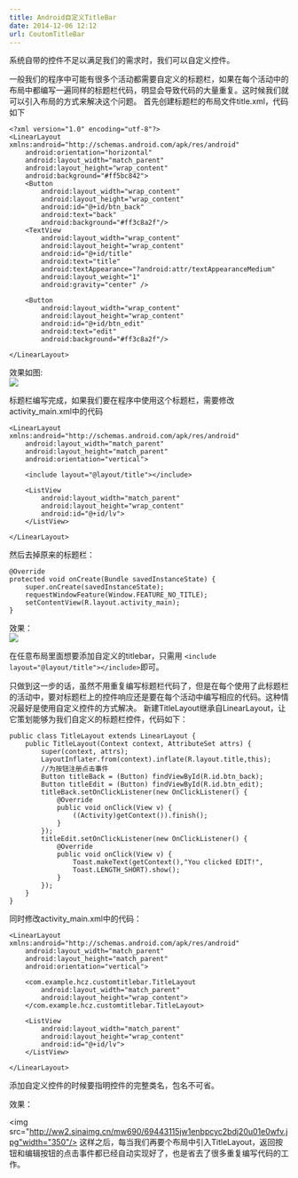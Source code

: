 ```yaml
---
title: Android自定义TitleBar
date: 2014-12-06 12:12
url: CoutomTitleBar
---
```


系统自带的控件不足以满足我们的需求时，我们可以自定义控件。

一般我们的程序中可能有很多个活动都需要自定义的标题栏，如果在每个活动中的布局中都编写一遍同样的标题栏代码，明显会导致代码的大量重复。这时候我们就可以引入布局的方式来解决这个问题。
首先创建标题栏的布局文件title.xml，代码如下
	
	<?xml version="1.0" encoding="utf-8"?>
	<LinearLayout xmlns:android="http://schemas.android.com/apk/res/android"
	    android:orientation="horizontal"
	    android:layout_width="match_parent"
	    android:layout_height="wrap_content"
	    android:background="#ff5bc842">
	    <Button
	        android:layout_width="wrap_content"
	        android:layout_height="wrap_content"
	        android:id="@+id/btn_back"
	        android:text="back"
	        android:background="#ff3c8a2f"/>
	    <TextView
	        android:layout_width="wrap_content"
	        android:layout_height="wrap_content"
	        android:id="@+id/title"
	        android:text="title"
	        android:textAppearance="?android:attr/textAppearanceMedium"
	        android:layout_weight="1"
	        android:gravity="center" />
	
	    <Button
	        android:layout_width="wrap_content"
	        android:layout_height="wrap_content"
	        android:id="@+id/btn_edit"
	        android:text="edit"
	        android:background="#ff3c8a2f"/>
	
	</LinearLayout>
效果如图:  
![](http://ww4.sinaimg.cn/mw690/69443115jw1enboimxsyuj20780c2glk.jpg)

标题栏编写完成，如果我们要在程序中使用这个标题栏，需要修改activity_main.xml中的代码

	<LinearLayout xmlns:android="http://schemas.android.com/apk/res/android"
	    android:layout_width="match_parent"
	    android:layout_height="match_parent"
	    android:orientation="vertical">
	
	  	<include layout="@layout/title"></include>

	    <ListView
	        android:layout_width="match_parent"
	        android:layout_height="wrap_content"
	        android:id="@+id/lv">
    	</ListView>
	
	</LinearLayout>

然后去掉原来的标题栏：

    @Override
    protected void onCreate(Bundle savedInstanceState) {
        super.onCreate(savedInstanceState);
		requestWindowFeature(Window.FEATURE_NO_TITLE);
        setContentView(R.layout.activity_main);
    }

效果：  
![](http://ww4.sinaimg.cn/mw690/69443115jw1enbotil5xhj20780c23yr.jpg)

在任意布局里面想要添加自定义的titlebar，只需用	`<include layout="@layout/title"></include>`即可。

只做到这一步的话，虽然不用重复编写标题栏代码了，但是在每个使用了此标题栏的活动中，要对标题栏上的控件响应还是要在每个活动中编写相应的代码。这种情况最好是使用自定义控件的方式解决。
新建TitleLayout继承自LinearLayout，让它策划能够为我们自定义的标题栏控件，代码如下：

	public class TitleLayout extends LinearLayout {
	    public TitleLayout(Context context, AttributeSet attrs) {
	        super(context, attrs);
	        LayoutInflater.from(context).inflate(R.layout.title,this);
			//为按钮注册点击事件
	        Button titleBack = (Button) findViewById(R.id.btn_back);
	        Button titleEdit = (Button) findViewById(R.id.btn_edit);
	        titleBack.setOnClickListener(new OnClickListener() {
	            @Override
	            public void onClick(View v) {
	                ((Activity)getContext()).finish();
	            }
	        });
	        titleEdit.setOnClickListener(new OnClickListener() {
	            @Override
	            public void onClick(View v) {
	                Toast.makeText(getContext(),"You clicked EDIT!",
					Toast.LENGTH_SHORT).show();
	            }
	        });
	    }
	}
同时修改activity_main.xml中的代码：

	<LinearLayout xmlns:android="http://schemas.android.com/apk/res/android"
	    android:layout_width="match_parent"
	    android:layout_height="match_parent"
	    android:orientation="vertical">
	
	    <com.example.hcz.customtitlebar.TitleLayout
	        android:layout_width="match_parent"
	        android:layout_height="wrap_content">
	    </com.example.hcz.customtitlebar.TitleLayout>
	
	    <ListView
	        android:layout_width="match_parent"
	        android:layout_height="wrap_content"
	        android:id="@+id/lv">
	    </ListView>
	
	</LinearLayout>
添加自定义控件的时候要指明控件的完整类名，包名不可省。

效果：

<img src="http://ww2.sinaimg.cn/mw690/69443115jw1enbpcyc2bdj20u01e0wfv.jpg"width="350"/>
这样之后，每当我们再要个布局中引入TitleLayout，返回按钮和编辑按钮的点击事件都已经自动实现好了，也是省去了很多重复编写代码的工作。